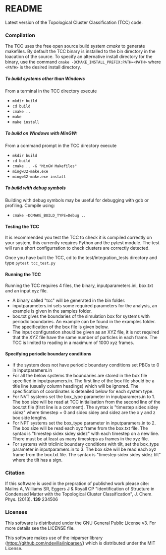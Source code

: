 # README #

Latest version of the Topological Cluster Classification (TCC) code.

### Compilation ###
The TCC uses the free open source build system _cmake_ to generate makefiles. By default the TCC binary is installed to the bin directory in the loacation of the source. To specify an alternative install directory for the binary, use the command `cmake -DCMAKE_INSTALL_PREFIX:PATH=<PATH>` where `<PATH>` is the desired install directory.

##### To build systems other than Windows

From a terminal in the TCC directory execute
* `mkdir build`
* `cd build`
* `cmake ..`
* `make`
* `make install`

##### To build on Windows with MinGW:

From a command prompt in the TCC directory execute
* `mkdir build`
* `cd build`
* `cmake .. -G "MinGW Makefiles"`
* `mingw32-make.exe`
* `mingw32-make.exe install`

##### To build with debug symbols

Building with debug symbols may be useful for debugging with gdb or profiling. Compile using:
* `cmake -DCMAKE_BUILD_TYPE=Debug ..`

#### Testing the TCC

It is recommended you test the TCC to check it is compiled correctly on your system, this currently requires Python and the pytest module. The test will run a short configurration to check clusters are correctly detected.

Once you have built the TCC, cd to the test/integration_tests directory and type
`pytest tcc_test.py`

#### Running the TCC

Running the TCC requires 4 files, the binary, inputparameters.ini, box.txt and an input xyz file.
* A binary called "tcc" will be generated in the bin folder.
* inputparameters.ini sets some required parameters for the analysis, an example is given in the samples folder.
* box.txt gives the boundaries of the simulation box for systems with periodic boundaries. An example can be found in the examples folder. The specification of the box file is given below.
* The input configuration should be given as an XYZ file, it is not required that the XYZ file have the same number of particles in each frame. The TCC is limited to reading in a maximum of 1000 xyz frames.

#### Specifying periodic boundary conditions

* If the system does not have periodic boundary conditions set PBCs to 0 in inputparamers.in
* For all the below systems the boundaries are stored in the box file specified in inputparamers.in. The first line of the box file should be a title line (usually column headings) which will be ignored. The specification of coordinates is deteailed below for each system type.
* For NVT systems set the box_type parameter in inputparamers.in to 1. The box size will be read at TCC initialisation from the second line of the box.txt file (first line is a comment). The syntax is "timestep sidex sidey sidez" where timestep = 0 and sidex sidey and sidez are the x y and z box side lengths.
* For NPT systems set the box_type parameter in inputparamers.in to 2. The box size will be read each xyz frame from the box.txt file. The syntax is "timestep sidex sidey sidez" with each timestep on a new line. There must be at least as many timesteps as frames in the xyz file.
* For systems with triclinic boundary conditions with tilt, set the box_type parameter in inputparamers.in to 3. The box size will be read each xyz frame from the box.txt file. The syntax is "timestep sidex sidey sidez tilt" where the tilt has a sign.

### Citation

If this software is used in the prepration of published work please cite: \
Malins A, Williams SR, Eggers J & Royall CP "Identification of Structure in Condensed Matter with the Topological Cluster Classification", J. Chem. Phys. (2013). **139** 234506

### Licenses

This software is distributed under the GNU General Public License v3. For more details see the LICENSE file.

This software makes use of the iniparser library (https://github.com/ndevilla/iniparser/) which is distributed under the MIT License.
